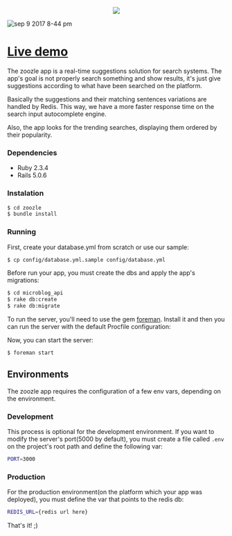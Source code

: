 
<p align="center">
  <img src="https://user-images.githubusercontent.com/7783787/30244927-64b75ec6-959f-11e7-8257-61cf7c002d3d.png">
</p>

![sep 9 2017 8-44 pm](https://user-images.githubusercontent.com/7783787/30244939-da8f4906-959f-11e7-8261-117dc24896a6.gif)

# [Live demo](zoozle-app.herokuapp.com)

The zoozle app is a real-time suggestions solution for search systems. The app's goal is not properly search something and show results, it's just give suggestions according to what have been searched on the platform.

Basically the suggestions and their matching sentences variations are handled by Redis. This way, we have a more faster response time on the search input autocomplete engine.

Also, the app looks for the trending searches, displaying them ordered by their popularity.

### Dependencies

* Ruby 2.3.4
* Rails 5.0.6

### Instalation

```sh
$ cd zoozle
$ bundle install
```

### Running

First, create your database.yml from scratch or use our sample:
```sh
$ cp config/database.yml.sample config/database.yml
```

Before run your app, you must create the dbs and apply the app's migrations:
```sh
$ cd microblog_api
$ rake db:create
$ rake db:migrate
```

To run the server, you'll need to use the gem [foreman](https://github.com/ddollar/foreman). Install it and then you can run the server with the default Procfile configuration:

Now, you can start the server:
```sh
$ foreman start
```

## Environments
The zoozle app requires the configuration of a few env vars, depending on the environment.

### Development
This process is optional for the development environment. If you want to modify the server's port(5000 by default), you must create a file called `.env` on the project's root path and define the following var:
```sh
PORT=3000
```

### Production
For the production environment(on the platform which your app was deployed), you must define the var that points to the redis db:
```sh
REDIS_URL={redis url here}
```
That's it! ;)
